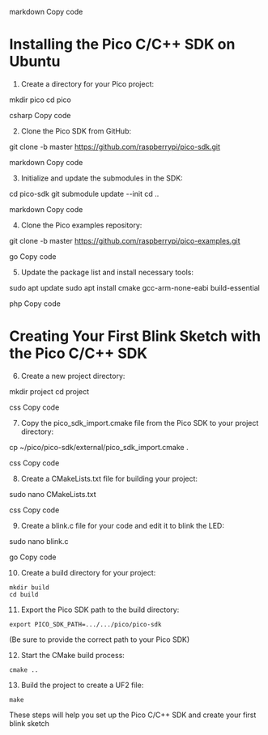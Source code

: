 <!-- # How I installed the Pico C/C++ SDK in Ubuntu
--mkdir pico
cd pico
git clone -b master https://github.com/raspberrypi/pico-sdk.git
cd pico-sdk
git submodule update --init
cd ..
git clone -b master https://github.com/raspberrypi/pico-examples.git
sudo apt update
sudo apt install cmake gcc-arm-none-eabi build-essential




# How I created my first blink sketch using th C/C++ SDK for the pico

created a new directory <mkdir project>
opened the directory    <cd project>
copied pico_sdk_import.c from the pico-sdk folder <cp ~/pico/pico-sdk/external/pico_sdk_import.cmake .>
Created a CMakefile <sudo nano CMakeLists.txt> which helps build the code.
Created the blink.c file <sudo nano blink.c> and in the file edit the code to blink the led.
Create a build directory <mkdir build>
Open the build directory <cd build>
 Export the pico sdk to the build directory so as the compiler knows where to find the sdk <export PICO_SDK_PATH=.../.../pico/pico-sdk> <!--be sure to add your correct path here. -->

<!-- <cmake ..> start the build chain using the above stated CMakeLists file
<make> to have create uf2 file that will be copied to the Raspberry pi Pico  -->


markdown
Copy code
# Installing the Pico C/C++ SDK on Ubuntu

1. Create a directory for your Pico project:

mkdir pico
cd pico

csharp
Copy code

2. Clone the Pico SDK from GitHub:

git clone -b master https://github.com/raspberrypi/pico-sdk.git

markdown
Copy code

3. Initialize and update the submodules in the SDK:

cd pico-sdk
git submodule update --init
cd ..

markdown
Copy code

4. Clone the Pico examples repository:

git clone -b master https://github.com/raspberrypi/pico-examples.git

go
Copy code

5. Update the package list and install necessary tools:

sudo apt update
sudo apt install cmake gcc-arm-none-eabi build-essential

php
Copy code

# Creating Your First Blink Sketch with the Pico C/C++ SDK

6. Create a new project directory:

mkdir project
cd project

css
Copy code

7. Copy the pico_sdk_import.cmake file from the Pico SDK to your project directory:

cp ~/pico/pico-sdk/external/pico_sdk_import.cmake .

css
Copy code

8. Create a CMakeLists.txt file for building your project:

sudo nano CMakeLists.txt

css
Copy code

9. Create a blink.c file for your code and edit it to blink the LED:

sudo nano blink.c

go
Copy code

10. Create a build directory for your project:

 ```
 mkdir build
 cd build
 ```

11. Export the Pico SDK path to the build directory:

 ```
 export PICO_SDK_PATH=.../.../pico/pico-sdk
 ```
 (Be sure to provide the correct path to your Pico SDK)

12. Start the CMake build process:

 ```
 cmake ..
 ```

13. Build the project to create a UF2 file:

 ```
 make
 ```

These steps will help you set up the Pico C/C++ SDK and create your first blink sketch